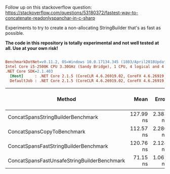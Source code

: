 Follow up on this stackoverflow question: https://stackoverflow.com/questions/53180372/fastest-way-to-concatenate-readonlyspanchar-in-c-sharp

Experiments to try to create a non-allocating StringBuilder that's as fast as possible.

__The code in this repository is totally experimental and not well tested at all. Use at your own risk!__

``` ini

BenchmarkDotNet=v0.11.2, OS=Windows 10.0.17134.345 (1803/April2018Update/Redstone4)
Intel Core i5-2500K CPU 3.30GHz (Sandy Bridge), 1 CPU, 4 logical and 4 physical cores
.NET Core SDK=2.1.403
  [Host]     : .NET Core 2.1.5 (CoreCLR 4.6.26919.02, CoreFX 4.6.26919.02), 64bit RyuJIT
  DefaultJob : .NET Core 2.1.5 (CoreCLR 4.6.26919.02, CoreFX 4.6.26919.02), 64bit RyuJIT


```
|                                      Method |      Mean |    Error |    StdDev | Gen 0/1k Op | Gen 1/1k Op | Gen 2/1k Op | Allocated Memory/Op |
|-------------------------------------------- |----------:|---------:|----------:|------------:|------------:|------------:|--------------------:|
|           ConcatSpansStringBuilderBenchmark | 127.99 ns | 2.383 ns | 2.1123 ns |      0.0966 |           - |           - |               304 B |
|                  ConcatSpansCopyToBenchmark | 112.57 ns | 2.280 ns | 2.6258 ns |      0.0813 |           - |           - |               256 B |
|       ConcatSpansFastStringBuilderBenchmark | 120.76 ns | 2.128 ns | 1.9902 ns |      0.0813 |           - |           - |               256 B |
| ConcatSpansFastUnsafeStringBuilderBenchmark |  71.15 ns | 1.061 ns | 0.9404 ns |      0.0407 |           - |           - |               128 B |
